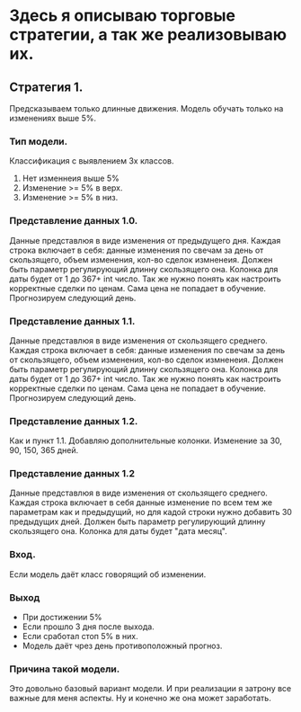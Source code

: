 # Здесь я описываю торговые стратегии, а так же реализовываю их.

## Стратегия 1.
Предсказываем только длинные движения.  Модель обучать только на изменениях выше 5%. 
### Тип модели.
Классификация с выявлением 3х классов.
1) Нет изменнеия выше 5%
2) Изменение >= 5% в верх.
3) Изменение >= 5% в низ.

### Представление данных 1.0.
Данные представлюя в виде изменения от предыдущего дня. 
Каждая строка включает в себя: данные изменения по свечам за день от скользящего, объем изменения, кол-во сделок измненеия.
Должен быть параметр регулирующий длинну скользящего она.
Колонка для даты будет от 1 до 367+ int число. 
Так же нужно понять как настроить корректные сделки по ценам. Сама цена не попадает в обучение. 
Прогнозируем следующий день.

### Представление данных 1.1.
Данные представлюя в виде изменения от скользящего среднего. 
Каждая строка включает в себя: данные изменения по свечам за день от скользящего, объем изменения, кол-во сделок измненеия.
Должен быть параметр регулирующий длинну скользящего она.
Колонка для даты будет от 1 до 367+ int число. 
Так же нужно понять как настроить корректные сделки по ценам. Сама цена не попадает в обучение. 
Прогнозируем следующий день.

### Представление данных 1.2.
Как и пункт 1.1. Добавляю дополнительные колонки. 
Изменение за 30, 90, 150, 365 дней.

### Представление данных 1.2
Данные представлюя в виде изменения от скользящего среднего. 
Каждая строка включает в себя данные изменение по всем тем же параметрам как и предыдущий, но для кадой строки нужно добавить 30 предыдущих дней. 
Должен быть параметр регулирующий длинну скользящего она.
Колонка для даты будет "дата месяц". 


### Вход.
Если модель даёт класс говорящий об изменении.


### Выход
- При достижении 5%
- Если прошло 3 дня после выхода.
- Если сработал стоп 5% в них.
- Модель даёт чрез день противоположный прогноз. 

### Причина такой модели.
Это довольно базовый вариант модели. 
И при реализации я затрону все важные для меня аспекты. 
Ну и конечно же она может заработать. 

